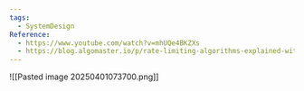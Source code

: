 ```yaml
---
tags:
  - SystemDesign
Reference:
  - https://www.youtube.com/watch?v=mhUQe4BKZXs
  - https://blog.algomaster.io/p/rate-limiting-algorithms-explained-with-code
---
```

![[Pasted image 20250401073700.png]]

